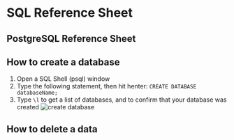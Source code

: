 # SQL Reference Sheet
PostgreSQL Reference Sheet
---
## How to create a database
1. Open a SQL Shell (psql) window
2. Type the following statement, then hit henter:
`CREATE DATABASE databaseName;`
3. Type `\l` to get a list of databases, and to confirm that your database was created
![create database](./CreateDatabase.jpg)
## How to delete a data